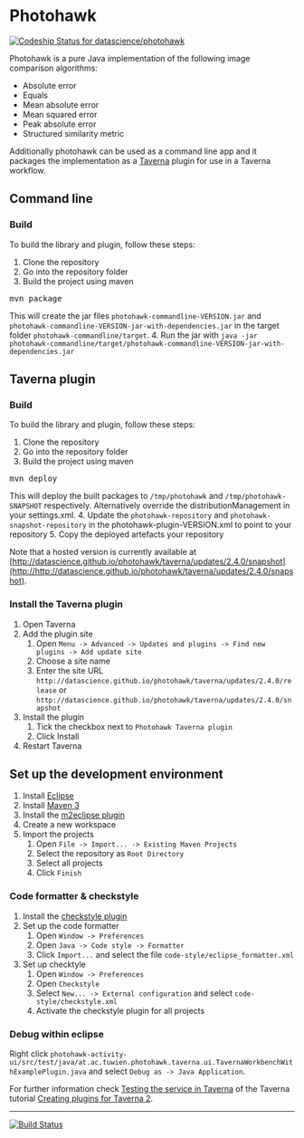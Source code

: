 # Photohawk

[ ![Codeship Status for datascience/photohawk](https://codeship.io/projects/000f7b30-e816-0131-408e-02738d1648bc/status?branch=master)](https://codeship.io/projects/25995)

Photohawk is a pure Java implementation of the following image comparison algorithms:

* Absolute error
* Equals
* Mean absolute error
* Mean squared error
* Peak absolute error
* Structured similarity metric

Additionally photohawk can be used as a command line app and it packages the implementation as a [Taverna](http://www.taverna.org.uk/) plugin for use in a Taverna workflow.

## Command line

### Build
To build the library and plugin, follow these steps:

1. Clone the repository
2. Go into the repository folder
3. Build the project using maven
<pre>mvn package</pre>
This will create the jar files `photohawk-commandline-VERSION.jar` and `photohawk-commandline-VERSION-jar-with-dependencies.jar` in the target folder `photohawk-commandline/target`.
4. Run the jar with `java -jar photohawk-commandline/target/photohawk-commandline-VERSION-jar-with-dependencies.jar`


## Taverna plugin

### Build
To build the library and plugin, follow these steps:

1. Clone the repository
2. Go into the repository folder
3. Build the project using maven
<pre>mvn deploy</pre>
This will deploy the built packages to `/tmp/photohawk` and `/tmp/photohawk-SNAPSHOT` respectively.
Alternatively override the distributionManagement in your settings.xml.
4. Update the `photohawk-repository` and `photohawk-snapshot-repository` in the photohawk-plugin-VERSION.xml to point to your repository
5. Copy the deployed artefacts your repository

Note that a hosted version is currently available at [http://datascience.github.io/photohawk/taverna/updates/2.4.0/snapshot](http://http://datascience.github.io/photohawk/taverna/updates/2.4.0/snapshot).

### Install the Taverna plugin
1. Open Taverna
2. Add the plugin site
    1. Open `Menu -> Advanced -> Updates and plugins -> Find new plugins -> Add update site`
    2. Choose a site name
    3. Enter the site URL `http://datascience.github.io/photohawk/taverna/updates/2.4.0/release` or `http://datascience.github.io/photohawk/taverna/updates/2.4.0/snapshot`
3. Install the plugin
    1. Tick the checkbox next to `Photohawk Taverna plugin`
    2. Click Install
4. Restart Taverna

## Set up the development environment
1. Install [Eclipse](http://www.eclipse.org/)
2. Install [Maven 3](https://maven.apache.org/)
3. Install the [m2eclipse plugin](http://marketplace.eclipse.org/content/maven-integration-eclipse)
4. Create a new workspace
5. Import the projects
    1. Open `File -> Import... -> Existing Maven Projects`
    2. Select the repository as `Root Directory`
    3. Select all projects
    4. Click `Finish`

### Code formatter & checkstyle
1. Install the [checkstyle plugin](http://marketplace.eclipse.org/node/150)
2. Set up the code formatter
    1. Open `Window -> Preferences`
    2. Open `Java -> Code style -> Formatter`
    3. Click `Import...` and select the file `code-style/eclipse_formatter.xml`
3. Set up checktyle
    1. Open `Window -> Preferences`
    2. Open `Checkstyle`
    3. Select `New... -> External configuration` and select `code-style/checkstyle.xml`
    4. Activate the checkstyle plugin for all projects

### Debug within eclipse
Right click `photohawk-activity-ui/src/test/java/at.ac.tuwien.photohawk.taverna.ui.TavernaWorkbenchWithExamplePlugin.java` and select `Debug as -> Java Application`.

For further information check [Testing the service in Taverna](http://dev.mygrid.org.uk/wiki/display/developer/2.+Testing+the+service+in+Taverna) of the Taverna tutorial [Creating plugins for Taverna 2](http://dev.mygrid.org.uk/wiki/display/developer/Creating+plugins+for+Taverna+2).


*****

[![Build Status](https://travis-ci.org/datascience/photohawk.png)](https://travis-ci.org/datascience/photohawk)
